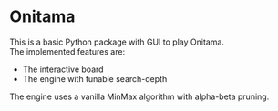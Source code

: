# Onitama
This is a basic Python package with GUI to play Onitama.<br/>
The implemented features are:
- The interactive board 
- The engine with tunable search-depth

The engine uses a vanilla MinMax algorithm with alpha-beta pruning.
